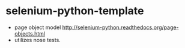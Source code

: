 # selenium-python-template

* page object model http://selenium-python.readthedocs.org/page-objects.html
* utilizes nose tests.
